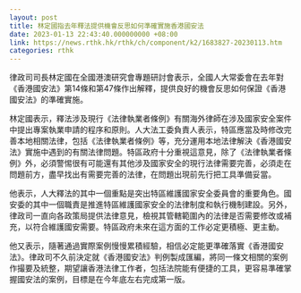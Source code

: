 ```yaml
---
layout: post
title: 林定國指去年釋法提供機會反思如何準確實施香港國安法
date: 2023-01-13 22:43:40.000000000 +08:00
link: https://news.rthk.hk/rthk/ch/component/k2/1683827-20230113.htm
categories: rthk
---
```


律政司司長林定國在全國港澳研究會專題研討會表示，全國人大常委會在去年對《香港國安法》第14條和第47條作出解釋，提供良好的機會反思如何保證《香港國安法》的準確實施。

林定國表示，釋法涉及現行《法律執業者條例》有關海外律師在涉及國家安全案件中提出專案執業申請的程序和原則。人大法工委負責人表示，特區應當及時修改完善本地相關法律，包括《法律執業者條例》等，充分運用本地法律解決《香港國安法》實施中遇到的有關法律問題。特區政府十分重視這意見，除了《法律執業者條例》外，必須警惕很有可能還有其他涉及國家安全的現行法律需要完善，必須走在問題前方，盡早找出有需要完善的法律，在問題出現前先行把工具準備妥當。

他表示，人大釋法的其中一個重點是突出特區維護國家安全委員會的重要角色。國安委的其中一個職責是推進特區維護國家安全的法律制度和執行機制建設。另外，律政司一直向各政策局提供法律意見，檢視其管轄範圍內的法律是否需要修改或補充，以符合維護國安需要。特區政府未來在這方面的工作必定更積極、更主動。

他又表示，隨著通過實際案例慢慢累積經驗，相信必定能更準確落實《香港國安法》。律政司不久前決定就《香港國安法》判例製成匯編，將同一條文相關的案例作撮要及統整，期望讓香港法律工作者，包括法院能有便捷的工具，更容易準確掌握國安法的案例，目標是在今年底左右完成第一版。
